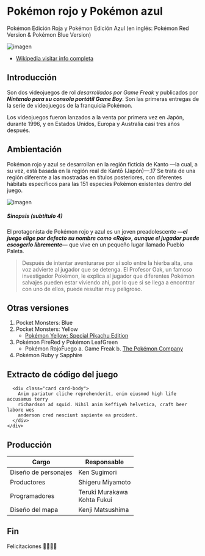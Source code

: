 # Pokémon rojo y Pokémon azul

Pokémon Edición Roja y Pokémon Edición Azul (en inglés: Pokémon Red Version & Pokémon Blue Version)

![imagen](https://camo.githubusercontent.com/b1c4757f226105c99b3b75eb988f4cfe470dc7eea206056c3a3bac77a8da75c5/68747470733a2f2f75706c6f61642e77696b696d656469612e6f72672f77696b6970656469612f636f6d6d6f6e732f7468756d622f392f39382f496e7465726e6174696f6e616c5f506f6b2543332541396d6f6e5f6c6f676f2e7376672f34393070782d496e7465726e6174696f6e616c5f506f6b2543332541396d6f6e5f6c6f676f2e7376672e706e67)

* [Wikipedia visitar info completa](https://es.wikipedia.org/wiki/Wikipedia:Portada)

## Introducción

Son dos videojuegos de rol _desarrollados por Game Freak_ y publicados por **_Nintendo para su consola portátil Game Boy_**. Son las primeras entregas de la serie de videojuegos de la franquicia Pokémon.

Los videojuegos fueron lanzados a la venta por primera vez en Japón, durante 1996, y en Estados Unidos, Europa y Australia casi tres años después.

## Ambientación

Pokémon rojo y azul se desarrollan en la región ficticia de Kanto —la cual, a su vez, está basada en la región real de Kantō (Japón)—.17​ Se trata de una región diferente a las mostradas en títulos posteriores, con diferentes hábitats específicos para las 151 especies Pokémon existentes dentro del juego.

![imagen](https://camo.githubusercontent.com/9cede76a8ceaf223b08e1efbebc3e1c0f6e3101e6b45110e5ff321691c82225a/68747470733a2f2f75706c6f61642e77696b696d656469612e6f72672f77696b6970656469612f636f6d6d6f6e732f7468756d622f622f62352f4a6170616e5f4b616e746f5f526567696f6e5f6c617267652e706e672f34303070782d4a6170616e5f4b616e746f5f526567696f6e5f6c617267652e706e67)

##### Sinopsis (subtítulo 4)

El protagonista de Pokémon rojo y azul es un joven preadolescente **_—el juego elige por defecto su nombre como «Rojo», aunque el jugador puede escogerlo libremente—_** que vive en un pequeño lugar llamado Pueblo Paleta.

> Después de intentar aventurarse por sí solo entre la hierba alta, una voz advierte al jugador que se detenga. El Profesor Oak, un famoso investigador Pokémon, le explica al jugador que diferentes Pokémon salvajes pueden estar viviendo ahí, por lo que si se llega a encontrar con uno de ellos, puede resultar muy peligroso.

## Otras versiones

1. Pocket Monsters: Blue
2. Pocket Monsters: Yellow
    * [Pokémon Yellow: Special Pikachu Edition](https://es.wikipedia.org/wiki/Pok%C3%A9mon_amarillo)
3. Pokémon FireRed y Pokémon LeafGreen
     * Pokémon RojoFuego
         a. Game Freak
         b. [The Pokémon Company](https://es.wikipedia.org/wiki/The_Pok%C3%A9mon_Company)
4. Pokémon Ruby y Sapphire

## Extracto de código del juego

```<div class="collapse" id="collapseExample">
  <div class="card card-body">
    Anim pariatur cliche reprehenderit, enim eiusmod high life accusamus terry
    richardson ad squid. Nihil anim keffiyeh helvetica, craft beer labore wes
    anderson cred nesciunt sapiente ea proident.
  </div>
</div>
```
## Producción

 Cargo | Responsable
------------ | -------------
Diseño de personajes | Ken Sugimori
Productores | Shigeru Miyamoto
Programadores | Teruki Murakawa <br> Kohta Fukui
Diseño del mapa	 | Kenji Matsushima

## Fin

Felicitaciones 🎉🎉🎉🎉